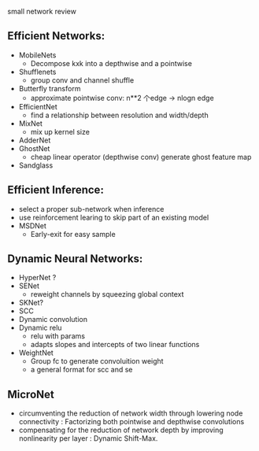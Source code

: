 small network review

## Efficient Networks:

* MobileNets 
  * Decompose kxk into a depthwise and a pointwise
* Shufflenets
  * group conv and channel shuffle
* Butterfly transform
  * approximate pointwise conv:  n**2 个edge -> nlogn edge
* EfficientNet
  * find a relationship between resolution and width/depth
* MixNet
  * mix up kernel size
* AdderNet
* GhostNet
  * cheap linear operator (depthwise conv) generate ghost feature map
* Sandglass

## Efficient Inference:

* select a proper sub-network when inference
* use reinforcement learing to skip part of an existing model
* MSDNet
  * Early-exit for easy sample

## Dynamic Neural Networks:

* HyperNet ?
* SENet
  * reweight channels by squeezing global context
* SKNet?
* SCC
* Dynamic convolution
* Dynamic relu
  * relu with params  
  * adapts slopes and intercepts of two linear functions
* WeightNet
  * Group fc to generate convoluition weight
  * a general format for scc and se

## MicroNet

* circumventing the reduction of network width through lowering node connectivity :  Factorizing both pointwise and depthwise convolutions
* compensating for the reduction of network depth by improving nonlinearity per layer : Dynamic Shift-Max.